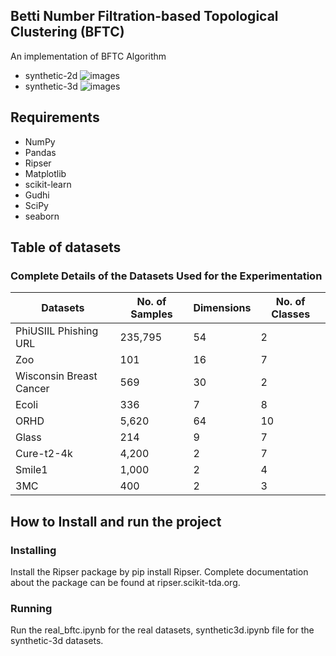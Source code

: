 ## Betti Number Filtration-based Topological Clustering (BFTC)
An implementation of BFTC Algorithm
- synthetic-2d
![images](https://github.com/Arghyapa/bftc/blob/main/synthetic-2d.png)
- synthetic-3d
![images](https://github.com/Arghyapa/bftc/blob/main/synthetic-3d.png)
## Requirements
- NumPy
- Pandas
- Ripser
- Matplotlib
- scikit-learn
- Gudhi
- SciPy
- seaborn
## Table of datasets
### Complete Details of the Datasets Used for the Experimentation

| Datasets                   | No. of Samples | Dimensions | No. of Classes |
|----------------------------|----------------|------------|----------------|
| PhiUSIIL Phishing URL      | 235,795        | 54         | 2              |
| Zoo                        | 101            | 16         | 7              |
| Wisconsin Breast Cancer    | 569            | 30         | 2              |
| Ecoli                      | 336            | 7          | 8              |
| ORHD                       | 5,620          | 64         | 10             |
| Glass                      | 214            | 9          | 7              |
| Cure-t2-4k                 | 4,200          | 2          | 7              |
| Smile1                     | 1,000          | 2          | 4              |
| 3MC                        | 400            | 2          | 3              |

## How to Install and run the project
### Installing
Install the Ripser package by pip install Ripser. Complete documentation about the package can be found at ripser.scikit-tda.org.
### Running
Run the real_bftc.ipynb for the real datasets, synthetic3d.ipynb file for the synthetic-3d datasets.
